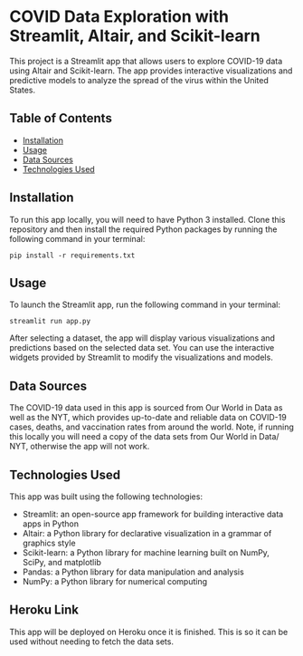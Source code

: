 # COVID Data Exploration with Streamlit, Altair, and Scikit-learn

This project is a Streamlit app that allows users to explore COVID-19 data using Altair and Scikit-learn. 
The app provides interactive visualizations and predictive models to analyze the spread of the virus within the United States.

## Table of Contents

- [Installation](#Installation)
- [Usage](#Usage)
- [Data Sources](#Data-Sources)
- [Technologies Used](#Technologies-Used)

## Installation

To run this app locally, you will need to have Python 3 installed. 
Clone this repository and then install the required Python packages by running the following command in your terminal:

```
pip install -r requirements.txt
```

## Usage

To launch the Streamlit app, run the following command in your terminal:

```
streamlit run app.py
```

After selecting a dataset, the app will display various visualizations and predictions based on the selected data set. 
You can use the interactive widgets provided by Streamlit to modify the visualizations and models.

## Data Sources

The COVID-19 data used in this app is sourced from Our World in Data as well as the NYT, 
which provides up-to-date and reliable data on COVID-19 cases, deaths, and vaccination rates from around the world.
Note, if running this locally you will need a copy of the data sets from Our World in Data/ NYT, otherwise the app will not work.

## Technologies Used

This app was built using the following technologies:

- Streamlit: an open-source app framework for building interactive data apps in Python
- Altair: a Python library for declarative visualization in a grammar of graphics style
- Scikit-learn: a Python library for machine learning built on NumPy, SciPy, and matplotlib
- Pandas: a Python library for data manipulation and analysis
- NumPy: a Python library for numerical computing

## Heroku Link

This app will be deployed on Heroku once it is finished. This is so it can be used without needing to fetch the data sets.
